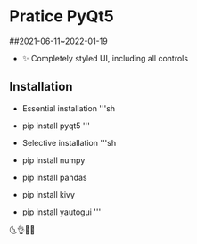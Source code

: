 # Pratice PyQt5
##2021-06-11~2022-01-19

- ✨ Completely styled UI, including all controls


## Installation
- Essential installation
'''sh
 - pip install pyqt5
'''

- Selective installation
'''sh
 - pip install numpy
 - pip install pandas
 - pip install kivy
 - pip install yautogui
'''

🌜👌👨‍🎨 
